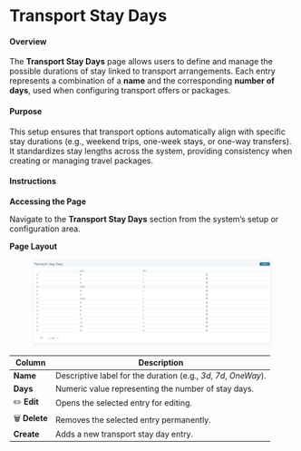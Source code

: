 # Transport Stay Days

#### **Overview**

The **Transport Stay Days** page allows users to define and manage the possible durations of stay linked to transport arrangements. Each entry represents a combination of a **name** and the corresponding **number of days**, used when configuring transport offers or packages.

#### **Purpose**

This setup ensures that transport options automatically align with specific stay durations (e.g., weekend trips, one-week stays, or one-way transfers).\
It standardizes stay lengths across the system, providing consistency when creating or managing travel packages.

#### **Instructions**

**Accessing the Page**

Navigate to the **Transport Stay Days** section from the system’s setup or configuration area.

**Page Layout**

<figure><img src="../.gitbook/assets/image (2).png" alt=""><figcaption></figcaption></figure>

| Column         | Description                                                      |
| -------------- | ---------------------------------------------------------------- |
| **Name**       | Descriptive label for the duration (e.g., _3d_, _7d_, _OneWay_). |
| **Days**       | Numeric value representing the number of stay days.              |
| ✏️ **Edit**    | Opens the selected entry for editing.                            |
| 🗑️ **Delete** | Removes the selected entry permanently.                          |
| **Create**     | Adds a new transport stay day entry.                             |
